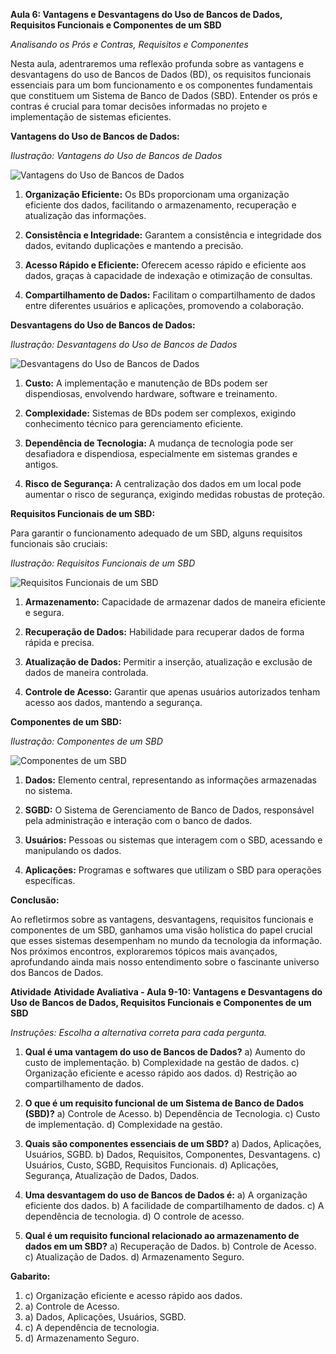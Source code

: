 **Aula 6: Vantagens e Desvantagens do Uso de Bancos de Dados, Requisitos Funcionais e Componentes de um SBD**

*Analisando os Prós e Contras, Requisitos e Componentes*

Nesta aula, adentraremos uma reflexão profunda sobre as vantagens e desvantagens do uso de Bancos de Dados (BD), os requisitos funcionais essenciais para um bom funcionamento e os componentes fundamentais que constituem um Sistema de Banco de Dados (SBD). Entender os prós e contras é crucial para tomar decisões informadas no projeto e implementação de sistemas eficientes.

**Vantagens do Uso de Bancos de Dados:**

*Ilustração: Vantagens do Uso de Bancos de Dados*

![Vantagens do Uso de Bancos de Dados](link_para_uma_imagem1)

1. **Organização Eficiente:** Os BDs proporcionam uma organização eficiente dos dados, facilitando o armazenamento, recuperação e atualização das informações.

2. **Consistência e Integridade:** Garantem a consistência e integridade dos dados, evitando duplicações e mantendo a precisão.

3. **Acesso Rápido e Eficiente:** Oferecem acesso rápido e eficiente aos dados, graças à capacidade de indexação e otimização de consultas.

4. **Compartilhamento de Dados:** Facilitam o compartilhamento de dados entre diferentes usuários e aplicações, promovendo a colaboração.

**Desvantagens do Uso de Bancos de Dados:**

*Ilustração: Desvantagens do Uso de Bancos de Dados*

![Desvantagens do Uso de Bancos de Dados](link_para_uma_imagem2)

1. **Custo:** A implementação e manutenção de BDs podem ser dispendiosas, envolvendo hardware, software e treinamento.

2. **Complexidade:** Sistemas de BDs podem ser complexos, exigindo conhecimento técnico para gerenciamento eficiente.

3. **Dependência de Tecnologia:** A mudança de tecnologia pode ser desafiadora e dispendiosa, especialmente em sistemas grandes e antigos.

4. **Risco de Segurança:** A centralização dos dados em um local pode aumentar o risco de segurança, exigindo medidas robustas de proteção.

**Requisitos Funcionais de um SBD:**

Para garantir o funcionamento adequado de um SBD, alguns requisitos funcionais são cruciais:

*Ilustração: Requisitos Funcionais de um SBD*

![Requisitos Funcionais de um SBD](link_para_uma_imagem3)

1. **Armazenamento:** Capacidade de armazenar dados de maneira eficiente e segura.

2. **Recuperação de Dados:** Habilidade para recuperar dados de forma rápida e precisa.

3. **Atualização de Dados:** Permitir a inserção, atualização e exclusão de dados de maneira controlada.

4. **Controle de Acesso:** Garantir que apenas usuários autorizados tenham acesso aos dados, mantendo a segurança.

**Componentes de um SBD:**

*Ilustração: Componentes de um SBD*

![Componentes de um SBD](link_para_uma_imagem4)

1. **Dados:** Elemento central, representando as informações armazenadas no sistema.

2. **SGBD:** O Sistema de Gerenciamento de Banco de Dados, responsável pela administração e interação com o banco de dados.

3. **Usuários:** Pessoas ou sistemas que interagem com o SBD, acessando e manipulando os dados.

4. **Aplicações:** Programas e softwares que utilizam o SBD para operações específicas.

**Conclusão:**

Ao refletirmos sobre as vantagens, desvantagens, requisitos funcionais e componentes de um SBD, ganhamos uma visão holística do papel crucial que esses sistemas desempenham no mundo da tecnologia da informação. Nos próximos encontros, exploraremos tópicos mais avançados, aprofundando ainda mais nosso entendimento sobre o fascinante universo dos Bancos de Dados.

**Atividade**
**Atividade Avaliativa - Aula 9-10: Vantagens e Desvantagens do Uso de Bancos de Dados, Requisitos Funcionais e Componentes de um SBD**

*Instruções: Escolha a alternativa correta para cada pergunta.*

1. **Qual é uma vantagem do uso de Bancos de Dados?**
   a) Aumento do custo de implementação.
   b) Complexidade na gestão de dados.
   c) Organização eficiente e acesso rápido aos dados.
   d) Restrição ao compartilhamento de dados.

2. **O que é um requisito funcional de um Sistema de Banco de Dados (SBD)?**
   a) Controle de Acesso.
   b) Dependência de Tecnologia.
   c) Custo de implementação.
   d) Complexidade na gestão.

3. **Quais são componentes essenciais de um SBD?**
   a) Dados, Aplicações, Usuários, SGBD.
   b) Dados, Requisitos, Componentes, Desvantagens.
   c) Usuários, Custo, SGBD, Requisitos Funcionais.
   d) Aplicações, Segurança, Atualização de Dados, Dados.

4. **Uma desvantagem do uso de Bancos de Dados é:**
   a) A organização eficiente dos dados.
   b) A facilidade de compartilhamento de dados.
   c) A dependência de tecnologia.
   d) O controle de acesso.

5. **Qual é um requisito funcional relacionado ao armazenamento de dados em um SBD?**
   a) Recuperação de Dados.
   b) Controle de Acesso.
   c) Atualização de Dados.
   d) Armazenamento Seguro.

**Gabarito:**
1. c) Organização eficiente e acesso rápido aos dados.
2. a) Controle de Acesso.
3. a) Dados, Aplicações, Usuários, SGBD.
4. c) A dependência de tecnologia.
5. d) Armazenamento Seguro.